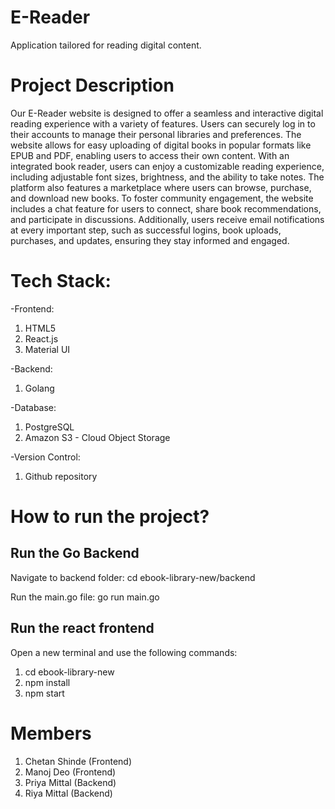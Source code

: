 # E-Reader
Application tailored for reading digital content.

# Project Description
Our E-Reader website is designed to offer a seamless and interactive digital reading experience with a variety of features. Users can securely log in to their accounts to manage their personal libraries and preferences. The website allows for easy uploading of digital books in popular formats like EPUB and PDF, enabling users to access their own content. With an integrated book reader, users can enjoy a customizable reading experience, including adjustable font sizes, brightness, and the ability to take notes. The platform also features a marketplace where users can browse, purchase, and download new books. To foster community engagement, the website includes a chat feature for users to connect, share book recommendations, and participate in discussions. Additionally, users receive email notifications at every important step, such as successful logins, book uploads, purchases, and updates, ensuring they stay informed and engaged.

# Tech Stack:
 -Frontend:
   1. HTML5
   2. React.js
   3. Material UI
      
 -Backend:
   1. Golang
      
 -Database:
   1. PostgreSQL
   2. Amazon S3 - Cloud Object Storage

 -Version Control: 
   1. Github repository

# How to run the project?
## Run the Go Backend
Navigate to backend folder: cd ebook-library-new/backend

Run the main.go file: go run main.go
## Run the react frontend
Open a new terminal and use the following commands:
1. cd ebook-library-new
2. npm install
3. npm start

# Members
1. Chetan Shinde (Frontend)
2. Manoj Deo (Frontend)
3. Priya Mittal (Backend)
4. Riya Mittal (Backend)
